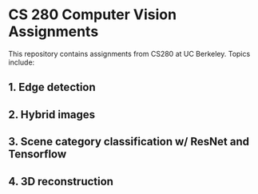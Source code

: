 # CS 280 Computer Vision Assignments

This repository contains assignments from CS280 at UC Berkeley. Topics include:

## 1. Edge detection
## 2. Hybrid images
## 3. Scene category classification w/ ResNet and Tensorflow
## 4. 3D reconstruction
